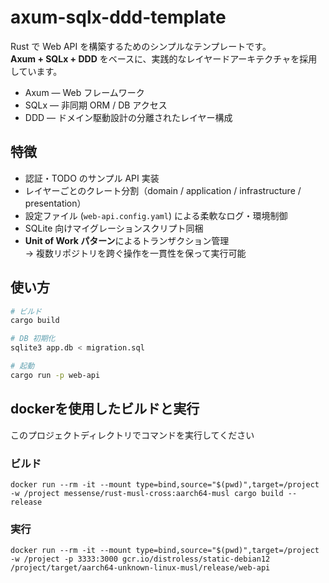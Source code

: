 # axum-sqlx-ddd-template

Rust で Web API を構築するためのシンプルなテンプレートです。  
**Axum + SQLx + DDD** をベースに、実践的なレイヤードアーキテクチャを採用しています。

- Axum — Web フレームワーク
- SQLx — 非同期 ORM / DB アクセス
- DDD — ドメイン駆動設計の分離されたレイヤー構成

## 特徴

- 認証・TODO のサンプル API 実装
- レイヤーごとのクレート分割（domain / application / infrastructure / presentation）
- 設定ファイル (`web-api.config.yaml`) による柔軟なログ・環境制御
- SQLite 向けマイグレーションスクリプト同梱
- **Unit of Work パターン**によるトランザクション管理  
  → 複数リポジトリを跨ぐ操作を一貫性を保って実行可能

## 使い方

```bash
# ビルド
cargo build

# DB 初期化
sqlite3 app.db < migration.sql

# 起動
cargo run -p web-api
```

## dockerを使用したビルドと実行

このプロジェクトディレクトリでコマンドを実行してください

### ビルド
```
docker run --rm -it --mount type=bind,source="$(pwd)",target=/project -w /project messense/rust-musl-cross:aarch64-musl cargo build --release
```

### 実行
```
docker run --rm -it --mount type=bind,source="$(pwd)",target=/project -w /project -p 3333:3000 gcr.io/distroless/static-debian12 /project/target/aarch64-unknown-linux-musl/release/web-api
```